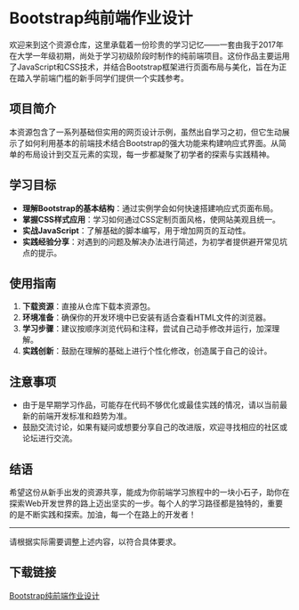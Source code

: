 # Bootstrap纯前端作业设计

欢迎来到这个资源仓库，这里承载着一份珍贵的学习记忆——一套由我于2017年在大学一年级初期，尚处于学习初级阶段时制作的纯前端项目。这份作品主要运用了JavaScript和CSS技术，并结合Bootstrap框架进行页面布局与美化，旨在为正在踏入学前端门槛的新手同学们提供一个实践参考。

## 项目简介

本资源包含了一系列基础但实用的网页设计示例，虽然出自学习之初，但它生动展示了如何利用基本的前端技术结合Bootstrap的强大功能来构建响应式界面。从简单的布局设计到交互元素的实现，每一步都凝聚了初学者的探索与实践精神。

## 学习目标

- **理解Bootstrap的基本结构**：通过实例学会如何快速搭建响应式页面布局。
- **掌握CSS样式应用**：学习如何通过CSS定制页面风格，使网站美观且统一。
- **实战JavaScript**：了解基础的脚本编写，用于增加网页的互动性。
- **实践经验分享**：对遇到的问题及解决办法进行简述，为初学者提供避开常见坑点的提示。

## 使用指南

1. **下载资源**：直接从仓库下载本资源包。
2. **环境准备**：确保你的开发环境中已安装有适合查看HTML文件的浏览器。
3. **学习步骤**：建议按顺序浏览代码和注释，尝试自己动手修改并运行，加深理解。
4. **实践创新**：鼓励在理解的基础上进行个性化修改，创造属于自己的设计。

## 注意事项

- 由于是早期学习作品，可能存在代码不够优化或最佳实践的情况，请以当前最新的前端开发标准和趋势为准。
- 鼓励交流讨论，如果有疑问或想要分享自己的改进版，欢迎寻找相应的社区或论坛进行交流。

## 结语

希望这份从新手出发的资源共享，能成为你前端学习旅程中的一块小石子，助你在探索Web开发世界的路上迈出坚实的一步。每个人的学习路径都是独特的，重要的是不断实践和探索。加油，每一个在路上的开发者！

---

请根据实际需要调整上述内容，以符合具体要求。

## 下载链接

[Bootstrap纯前端作业设计](https://pan.quark.cn/s/c7fd3b6c15bb)